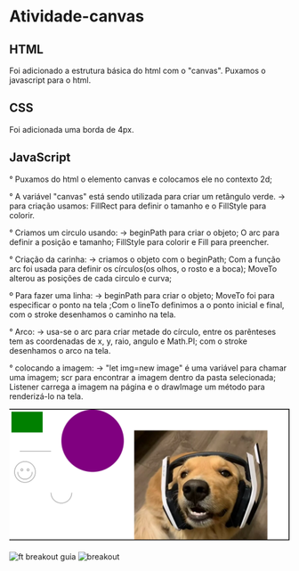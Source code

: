 # Atividade-canvas

## HTML
Foi adicionado a estrutura básica do html com o "canvas".
Puxamos o javascript para o html.

## CSS
Foi adicionada uma borda de 4px.

## JavaScript
° Puxamos do html o elemento canvas e colocamos ele no contexto 2d;

° A variável "canvas" está sendo utilizada para criar um retângulo verde.
    -> para criação usamos: FillRect para definir o tamanho e o FillStyle para colorir.
    
° Criamos um circulo usando:
    -> beginPath para criar o objeto; O arc para definir a posição e tamanho; FillStyle para colorir e Fill para preencher.
    
° Criação da carinha: 
    -> criamos o objeto com o beginPath; Com a função arc foi usada para definir os círculos(os olhos, o rosto e a boca); MoveTo alterou as posições de cada circulo e curva;

º Para fazer uma linha: 
    -> beginPath para criar o objeto; MoveTo foi para especificar o ponto na tela ;Com o lineTo definimos a o ponto inicial e final, com o stroke desenhamos o caminho na tela.

° Arco:
    -> usa-se o arc para criar metade do círculo, entre os parênteses tem as coordenadas de x, y, raio, angulo e Math.PI; com o stroke desenhamos o arco na tela.

° colocando a imagem: 
    -> "let img=new image" é uma variável para chamar uma imagem; scr para encontrar a imagem dentro da pasta selecionada; Listener carrega a imagem na página e o drawImage um método para renderizá-lo na tela.
    
   
   <img src="img/image.png"/>
    
![ft breakout guia](https://github.com/GabrielFaria-cyber/Atividade-canvas/assets/127872183/e4e2a5f5-7536-459e-8850-cd9915a90e49)
![breakout](https://github.com/GabrielFaria-cyber/Atividade-canvas/assets/127872183/42e55885-4e4f-4290-996f-5c073443fc4a)

